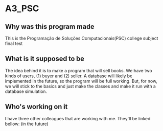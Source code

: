# A3_PSC

## Why was this program made
This is the Programação de Soluções Computacionais(PSC) college subject final test 

## What is it supposed to be
The idea behind it is to make a program that will sell books. We have two kinds of users, (1) buyer and (2) seller. A database will likely be implemented in the future, so the program will be full working.
But, for now, we will stick to the basics and just make the classes and make it run with a database simulation.

## Who's working on it
I have three other colleagues that are working with me. They'll be linked bellow: (in the future)
